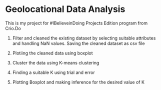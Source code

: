 # Geolocational Data Analysis

This is my project for #IBelieveinDoing Projects Edition program from Crio.Do

1) Filter and cleaned the existing dataset by selecting suitable attributes and handling NaN values.
   Saving the cleaned dataset as csv file
   
2) Plotiing the cleaned data using boxplot

3) Cluster the data using K-means clustering

4) Finding a suitable K using trial and error

5) Plotting Boxplot and making inference for the desired value of K
